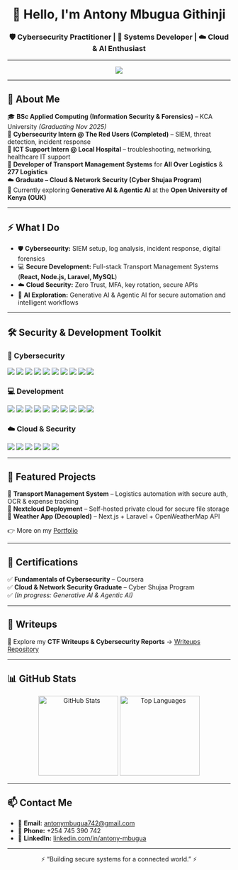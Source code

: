 <h1 align="center">👋 Hello, I'm Antony Mbugua Githinji</h1>
<h3 align="center">🛡️ Cybersecurity Practitioner | 🚀 Systems Developer | ☁️ Cloud & AI Enthusiast</h3>

---

<p align="center">
  <a href="https://antony-mbugua.github.io" target="_blank">
    <img src="https://img.shields.io/badge/🌐 View%20My%20Portfolio-000?style=for-the-badge&logo=github&logoColor=white" />
  </a>
</p>

---

## 🔹 About Me  

🎓 **BSc Applied Computing (Information Security & Forensics)** – KCA University *(Graduating Nov 2025)*  
💼 **Cybersecurity Intern @ The Red Users (Completed)** – SIEM, threat detection, incident response  
🏥 **ICT Support Intern @ Local Hospital** – troubleshooting, networking, healthcare IT support  
🚚 **Developer of Transport Management Systems** for **All Over Logistics** & **277 Logistics**  
☁️ **Graduate – Cloud & Network Security (Cyber Shujaa Program)**  
🤖 Currently exploring **Generative AI & Agentic AI** at the **Open University of Kenya (OUK)**  

---

## ⚡ What I Do  

- 🛡️ **Cybersecurity:** SIEM setup, log analysis, incident response, digital forensics  
- 💻 **Secure Development:** Full-stack Transport Management Systems (**React, Node.js, Laravel, MySQL**)  
- ☁️ **Cloud Security:** Zero Trust, MFA, key rotation, secure APIs  
- 🤖 **AI Exploration:** Generative AI & Agentic AI for secure automation and intelligent workflows  

---

## 🛠️ Security & Development Toolkit  

### 🔐 Cybersecurity  
<p>
  <a href="https://wazuh.com/"><img src="https://img.shields.io/badge/Wazuh-005571?style=flat&logo=elasticstack&logoColor=white" /></a>
  <a href="https://www.splunk.com/"><img src="https://img.shields.io/badge/Splunk-000000?style=flat&logo=splunk&logoColor=white" /></a>
  <a href="https://www.elastic.co/"><img src="https://img.shields.io/badge/ELK%20Stack-005571?style=flat&logo=elasticstack&logoColor=white" /></a>
  <a href="https://www.wireshark.org/"><img src="https://img.shields.io/badge/Wireshark-1679A7?style=flat&logo=wireshark&logoColor=white" /></a>
  <a href="https://nmap.org/"><img src="https://img.shields.io/badge/Nmap-4682B4?style=flat&logo=gnometerminal&logoColor=white" /></a>
  <a href="https://portswigger.net/burp"><img src="https://img.shields.io/badge/Burp%20Suite-FF6F00?style=flat&logo=burpsuite&logoColor=white" /></a>
  <a href="https://www.metasploit.com/"><img src="https://img.shields.io/badge/Metasploit-2E77BC?style=flat&logo=metasploit&logoColor=white" /></a>
  <a href="https://www.autopsy.com/"><img src="https://img.shields.io/badge/Autopsy-333333?style=flat&logo=windows-terminal&logoColor=white" /></a>
  <a href="https://www.volatilityfoundation.org/"><img src="https://img.shields.io/badge/Volatility-000000?style=flat&logo=linux&logoColor=white" /></a>
  <a href="https://www.maltego.com/"><img src="https://img.shields.io/badge/Maltego-003366?style=flat&logo=maltego&logoColor=white" /></a>
</p>  

### 💻 Development  
<p>
  <a href="https://react.dev/"><img src="https://img.shields.io/badge/React-20232A?style=flat&logo=react&logoColor=61DAFB" /></a>
  <a href="https://vitejs.dev/"><img src="https://img.shields.io/badge/Vite-646CFF?style=flat&logo=vite&logoColor=white" /></a>
  <a href="https://tailwindcss.com/"><img src="https://img.shields.io/badge/TailwindCSS-06B6D4?style=flat&logo=tailwindcss&logoColor=white" /></a>
  <a href="https://nextjs.org/"><img src="https://img.shields.io/badge/Next.js-000000?style=flat&logo=nextdotjs&logoColor=white" /></a>
  <a href="https://www.typescriptlang.org/"><img src="https://img.shields.io/badge/TypeScript-3178C6?style=flat&logo=typescript&logoColor=white" /></a>
  <a href="https://expressjs.com/"><img src="https://img.shields.io/badge/Express.js-000000?style=flat&logo=express&logoColor=white" /></a>
  <a href="https://laravel.com/"><img src="https://img.shields.io/badge/Laravel-FF2D20?style=flat&logo=laravel&logoColor=white" /></a>
  <a href="https://www.mysql.com/"><img src="https://img.shields.io/badge/MySQL-4479A1?style=flat&logo=mysql&logoColor=white" /></a>
  <a href="https://www.postgresql.org/"><img src="https://img.shields.io/badge/PostgreSQL-336791?style=flat&logo=postgresql&logoColor=white" /></a>
  <a href="https://www.docker.com/"><img src="https://img.shields.io/badge/Docker-2496ED?style=flat&logo=docker&logoColor=white" /></a>
</p>  

### ☁️ Cloud & Security  
<p>
  <a href="https://aws.amazon.com/"><img src="https://img.shields.io/badge/AWS-232F3E?style=flat&logo=amazonaws&logoColor=white" /></a>
  <a href="https://nextcloud.com/"><img src="https://img.shields.io/badge/Nextcloud-0082C9?style=flat&logo=nextcloud&logoColor=white" /></a>
  <a href="https://www.hostinger.com/"><img src="https://img.shields.io/badge/Hostinger-673DE6?style=flat&logo=hostinger&logoColor=white" /></a>
  <a href="#"><img src="https://img.shields.io/badge/ZTA%20Security-FF5733?style=flat&logo=datadog&logoColor=white" /></a>
  <a href="#"><img src="https://img.shields.io/badge/MFA-2E8B57?style=flat&logo=google-authenticator&logoColor=white" /></a>
  <a href="#"><img src="https://img.shields.io/badge/AES--256%20Encryption-191970?style=flat&logo=letsencrypt&logoColor=white" /></a>
</p>  

---

## 🚀 Featured Projects  

🔹 **Transport Management System** – Logistics automation with secure auth, OCR & expense tracking  
🔹 **Nextcloud Deployment** – Self-hosted private cloud for secure file storage  
🔹 **Weather App (Decoupled)** – Next.js + Laravel + OpenWeatherMap API  

👉 More on my [Portfolio](https://antony-mbugua.github.io)  

---

## 📜 Certifications  

✅ **Fundamentals of Cybersecurity** – Coursera  
✅ **Cloud & Network Security Graduate** – Cyber Shujaa Program  
✅ *(In progress: Generative AI & Agentic AI)*  

---

## 📝 Writeups  

📂 Explore my **CTF Writeups & Cybersecurity Reports** → [Writeups Repository](https://github.com/Antony-Mbugua?tab=repositories&q=writeups&type=&language=)  

---

## 📊 GitHub Stats  

<p align="center">
  <img src="https://github-readme-stats.vercel.app/api?username=Antony-Mbugua&show_icons=true&theme=radical" alt="GitHub Stats" height="180"/>
  <img src="https://github-readme-stats.vercel.app/api/top-langs/?username=Antony-Mbugua&layout=compact&theme=radical" alt="Top Languages" height="180"/>
</p>

---

## 📫 Contact Me  

- 📧 **Email:** antonymbugua742@gmail.com  
- 📱 **Phone:** +254 745 390 742  
- 💼 **LinkedIn:** [linkedin.com/in/antony-mbugua](https://linkedin.com/in/antony-mbugua)  

---

<p align="center">⚡ “Building secure systems for a connected world.” ⚡</p>
